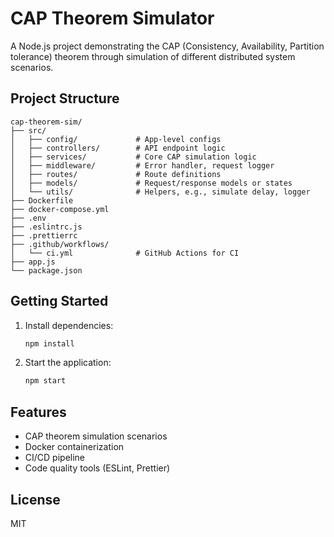 # CAP Theorem Simulator

A Node.js project demonstrating the CAP (Consistency, Availability, Partition tolerance) theorem through simulation of different distributed system scenarios.

## Project Structure

```
cap-theorem-sim/
├── src/
│   ├── config/             # App-level configs
│   ├── controllers/        # API endpoint logic
│   ├── services/           # Core CAP simulation logic
│   ├── middleware/         # Error handler, request logger
│   ├── routes/             # Route definitions
│   ├── models/             # Request/response models or states
│   └── utils/              # Helpers, e.g., simulate delay, logger
├── Dockerfile
├── docker-compose.yml
├── .env
├── .eslintrc.js
├── .prettierrc
├── .github/workflows/
│   └── ci.yml              # GitHub Actions for CI
├── app.js
└── package.json
```

## Getting Started

1. Install dependencies:
   ```bash
   npm install
   ```
2. Start the application:
   ```bash
   npm start
   ```

## Features
- CAP theorem simulation scenarios
- Docker containerization
- CI/CD pipeline
- Code quality tools (ESLint, Prettier)

## License
MIT 